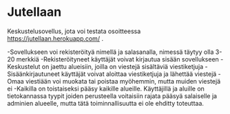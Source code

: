 # Jutellaan
Keskustelusovellus, jota voi testata osoitteessa  https://jutellaan.herokuapp.com/ .

-Sovellukseen voi rekisteröityä nimellä ja salasanalla, nimessä täytyy olla 3-20 merkkiä
-Rekisteröityneet käyttäjät voivat kirjautua sisään sovellukseen
-Keskustelut on jaettu alueisiin, joilla on viestejä sisältäviä viestiketjuja
-Sisäänkirjautuneet käyttäjät voivat aloittaa viestiketjuja ja lähettää viestejä
-Omaa viestiään voi muokata tai poistaa myöhemmin, mutta muiden viestejä ei
-Kaikilla on toistaiseksi pääsy kaikille alueille. Käyttäjillä ja aluille on tietokannassa tyypit joiden perusteella voitaisiin rajata pääsyä salaiselle ja adminien alueelle, mutta tätä toiminnallisuutta ei ole ehditty toteuttaa.



